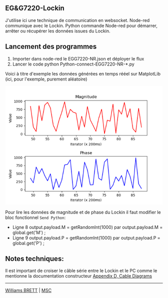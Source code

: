 ## EG&G7220-Lockin

J'utilise ici une technique de communication en websocket. Node-red communique avec le Lockin. Python commande Node-red pour démarrer, arrêter ou récupérer les données issues du Lockin.

## Lancement des programmes
1. Importer dans node-red le EGG7220-NR.json et déployer le flux
2. Lancer le code python Python-connect-EGG7220-NR-*.py

Voici à titre d'exemple les données générées en temps rééel sur MatplotLib (ici, pour l'exemple, purement aléatoire)

![Données générées](https://github.com/williams040315/MSC-Lab/blob/main/01-Banc-de-mesure-vrille/EG%26G7220-Lockin/Figure_1.png)

Pour lire les données de magnitude et de phase du Lockin il faut modifier le bloc fonctionnel `Send Python`:
* Ligne 8 output.payload.M = getRandomInt(1000) par output.payload.M = global.get('M') ; 
* Ligne 9 output.payload.P = getRandomInt(1000) par output.payload.P = global.get('P') ;

## Notes techniques: 
Il est important de croiser le câble série entre le Lockin et le PC comme le mentionne la documentation constructeur [Appendix D, Cable Diagrams](https://github.com/williams040315/MSC-Lab/blob/main/01-Banc-de-mesure-vrille/Docs/manual-7220-EG%26G%5B35%5D.pdf)

------------------------------------------------------------------------------------------------------------------------------------------
[Williams BRETT](williams.brett@univ-paris-diderot.fr) | [MSC](http://www.msc.univ-paris-diderot.fr/)
